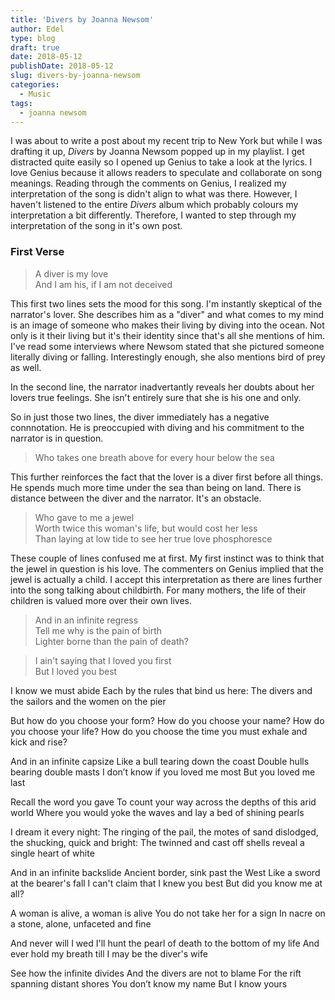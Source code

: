 ```yaml
---
title: 'Divers by Joanna Newsom'
author: Edel
type: blog
draft: true
date: 2018-05-12
publishDate: 2018-05-12
slug: divers-by-joanna-newsom
categories:
  - Music
tags:
  - joanna newsom
---
```


I was about to write a post about my recent trip to New York but while I was drafting it up, *Divers* by Joanna Newsom popped up in my playlist. I get distracted quite easily so I opened up Genius to take a look at the lyrics. I love Genius because it allows readers to speculate and collaborate on song meanings. Reading through the comments on Genius, I realized my interpretation of the song is didn't align to what was there. However, I haven't listened to the entire *Divers* album which probably colours my interpretation a bit differently. Therefore, I wanted to step through my interpretation of the song in it's own post.

### First Verse

> A diver is my love<br>And I am his, if I am not deceived

This first two lines sets the mood for this song. I'm instantly skeptical of the narrator's lover. She describes him as a "diver" and what comes to my mind is an image of someone who makes their living by diving into the ocean. Not only is it their living but it's their identity since that's all she mentions of him. I've read some interviews where Newsom stated that she pictured someone literally diving or falling. Interestingly enough, she also mentions bird of prey as well.

In the second line, the narrator inadvertantly reveals her doubts about her lovers true feelings. She isn't entirely sure that she is his one and only.

So in just those two lines, the diver immediately has a negative connnotation. He is preoccupied with diving and his commitment to the narrator is in question.

> Who takes one breath above for every hour below the sea

This further reinforces the fact that the lover is a diver first before all things. He spends much more time under the sea than being on land. There is distance between the diver and the narrator. It's an obstacle.

> Who gave to me a jewel<br>Worth twice this woman's life, but would cost her less<br>Than laying at low tide to see her true love phosphoresce

These couple of lines confused me at first. My first instinct was to think that the jewel in question is his love. The commenters on Genius implied that the jewel is actually a child. I accept this interpretation as there are lines further into the song talking about childbirth. For many mothers, the life of their children is valued more over their own lives.

> And in an infinite regress<br>Tell me why is the pain of birth<br>Lighter borne than the pain of death?



> I ain't saying that I loved you first<br>But I loved you best

I know we must abide
Each by the rules that bind us here:
The divers and the sailors and the women on the pier

But how do you choose your form?
How do you choose your name? How do you choose your life?
How do you choose the time you must exhale and kick and rise?

And in an infinite capsize
Like a bull tearing down the coast
Double hulls bearing double masts
I don’t know if you loved me most
But you loved me last

Recall the word you gave
To count your way across the depths of this arid world
Where you would yoke the waves and lay a bed of shining pearls

I dream it every night:
The ringing of the pail, the motes of sand dislodged, the shucking, quick and bright:
The twinned and cast off shells reveal a single heart of white

And in an infinite backslide
Ancient border, sink past the West
Like a sword at the bearer's fall
I can't claim that I knew you best
But did you know me at all?

A woman is alive, a woman is alive
You do not take her for a sign
In nacre on a stone, alone, unfaceted and fine

And never will I wed
I'll hunt the pearl of death to the bottom of my life
And ever hold my breath till I may be the diver's wife

See how the infinite divides
And the divers are not to blame
For the rift spanning distant shores
You don’t know my name
But I know yours